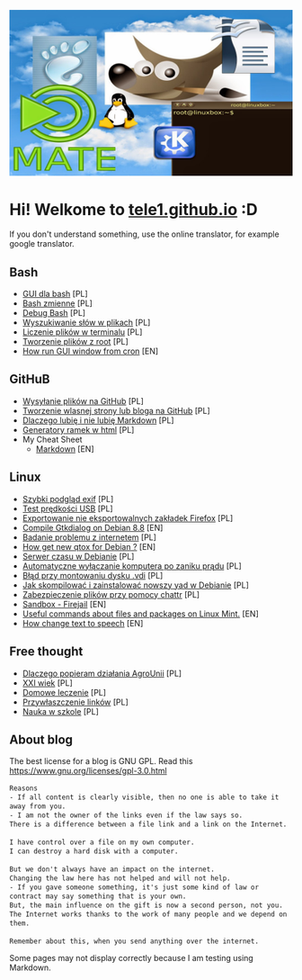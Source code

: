 

<link rel="shortcut icon" type="image/x-icon" href="favicon.ico">


![logo](/BlogPicture/linux2.jpeg)

# Hi! Welkome to  [tele1.github.io](https://tele1.github.io) :D
If you don't understand something, use the online translator, for example google translator.




## Bash
- [GUI dla bash](WebPages/Bash/gui.md) [PL]
- [Bash zmienne](WebPages/Bash/Bash.zmienne.md) [PL]
- [Debug Bash](WebPages/Bash/DebugBash.md) [PL]
- [Wyszukiwanie słów w plikach](WebPages/Bash/grep.md) [PL]
- [Liczenie plików w terminalu](WebPages/Bash/LiczeniePlikow.md) [PL]
- [Tworzenie plików z root](WebPages/Bash/BashRoot.md) [PL]
- [How run GUI window from cron](WebPages/Bash/GUIfromCron.md) [EN]


## GitHuB
- [Wysyłanie plików na GitHub](WebPages/GitHub/Upload.na.gihub.md) [PL]
- [Tworzenie wlasnej strony lub bloga na GitHub](WebPages/GitHub/Wlasna.strona.na.GitHub.md) [PL]
- [Dlaczego lubię i nie lubię Markdown](WebPages/GitHub/Dlaczego.markdown.md) [PL]
- [Generatory ramek w html](WebPages/GitHub/HTML.Ramka.md) [PL]
- My Cheat Sheet
    - [Markdown](WebPages/GitHub/test.Markdown.md) [EN]


## Linux
- [Szybki podgląd exif](WebPages/Linux/Exif.md) [PL]
- [Test prędkości USB](WebPages/Linux/FastUSB.md) [PL]
- [Exportowanie nie eksportowalnych zakładek Firefox](WebPages/Linux/NewFirefoxProblem.md) [PL]
- [Compile Gtkdialog on Debian 8.8](WebPages/Linux/GtkDialogForDebian.md) [EN]
- [Badanie problemu z internetem](WebPages/Linux/InternetDebug.md) [PL]
- [How get new qtox for Debian ?](WebPages/Linux/QtoxForDebian.md) [EN]
- [Serwer czasu w Debianie](WebPages/Linux/SerwerCzasu.md) [PL]
- [Automatyczne wyłączanie komputera po zaniku prądu](WebPages/Linux/UPS.Fuse.md) [PL]
- [Błąd przy montowaniu dysku .vdi](WebPages/Linux/VirtualboxMountError.md) [PL]
- [Jak skompilować i zainstalować nowszy yad w Debianie](WebPages/Linux/YadWDebianie.md) [PL]
- [Zabezpieczenie plików przy pomocy chattr](WebPages/Linux/ZabezpieczeniePlikow.md) [PL]
- [Sandbox - Firejail](WebPages/Linux/Firejail.md) [EN]
- [Useful commands about files and packages on Linux Mint.](WebPages/Linux/Commands.Linux.Mint.for.dev.md) [EN]
- [How change text to speech](WebPages/Linux/How.change.text.to.speech.md) [EN]




## Free thought
- [Dlaczego popieram działania AgroUnii](WebPages/Think/AgroUnia.md) [PL]
- [XXI wiek](WebPages/Think/XXI.md) [PL]
- [Domowe leczenie](WebPages/Think/leczenie.md) [PL]
- [Przywłaszczenie linków](WebPages/Think/Linki.md) [PL]
- [Nauka w szkole](WebPages/Think/NaukaWSzkole.md) [PL]


## About blog

The best license for a blog is GNU GPL. Read this <https://www.gnu.org/licenses/gpl-3.0.html>

```
Reasons
- If all content is clearly visible, then no one is able to take it away from you.
- I am not the owner of the links even if the law says so. 
There is a difference between a file link and a link on the Internet.

I have control over a file on my own computer.
I can destroy a hard disk with a computer.

But we don't always have an impact on the internet.
Changing the law here has not helped and will not help.
- If you gave someone something, it's just some kind of law or contract may say something that is your own.
But, the main influence on the gift is now a second person, not you.
The Internet works thanks to the work of many people and we depend on them.

Remember about this, when you send anything over the internet.
```

Some pages may not display correctly because I am testing using Markdown.

